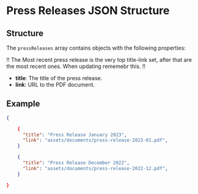# Press Releases JSON Structure

## Structure

The `pressReleases` array contains objects with the following properties:

!! The Most recent press release is the very top title-link set, after that are the most recent ones. When updating rememebr this. !!

- **title**: The title of the press release.
- **link**: URL to the PDF document.

## Example

```json
{

    {
      "title": "Press Release January 2023",
      "link": "assets/documents/press-release-2023-01.pdf",
    }

    {
      "title": "Press Release December 2022",
      "link": "assets/documents/press-release-2022-12.pdf",
    }

}
```
